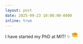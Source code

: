 ```yaml
---
layout: post
date: 2025-09-23 10:00:00-0400
inline: true
---
```


I have started my PhD at MIT! :sparkles:  <img src="/assets/img/blob_excited.gif" alt="drawing" width="19"/>  

